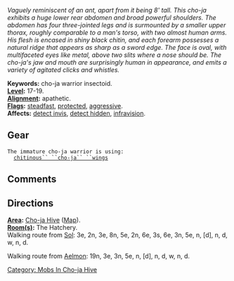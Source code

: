 *Vaguely reminiscent of an ant, apart from it being 8' tall. This cho-ja
exhibits a huge lower rear abdomen and broad powerful shoulders. The
abdomen has four three-jointed legs and is surmounted by a smaller upper
thorax, roughly comparable to a man's torso, with two almost human arms.
His flesh is encased in shiny black chitin, and each forearm possesses a
natural ridge that appears as sharp as a sword edge. The face is oval,
with multifaceted eyes like metal, above two slits where a nose should
be. The cho-ja's jaw and mouth are surprisingly human in appearance, and
emits a variety of agitated clicks and whistles.*

**Keywords:** cho-ja warrior insectoid.  
**[Level](Level.md "wikilink"):** 17-19.  
**[Alignment](Alignment.md "wikilink"):** apathetic.  
**[Flags](:Category:_Mob_Types.md "wikilink"):**
[steadfast](Sentinel_Mobs.md "wikilink"),
[protected](Protected_Mobs.md "wikilink"),
[aggressive](Aggressive_Mobs.md "wikilink").  
**Affects:** [detect invis](Detect_Invis.md "wikilink"), [detect
hidden](Detect_Hidden.md "wikilink"),
[infravision](Infravision.md "wikilink").  

## Gear

`The immature cho-ja warrior is using:`  
<worn around neck>`  `[`chitinous`` ``cho-ja`` ``wings`](Chitinous_Cho-ja_Wings.md "wikilink")

## Comments

## Directions

**[Area](:Category:_Areas.md "wikilink"):** [Cho-ja
Hive](:Category:_Cho-ja_Hive.md "wikilink")
([Map](Cho-ja_Hive_Map.md "wikilink")).  
**[Room(s)](:Category:_Rooms.md "wikilink"):** The Hatchery.  
Walking route from [Sol](Sol "wikilink"): 3e, 2n, 3e, 8n, 5e, 2n, 6e,
3s, 6e, 3n, 5e, n, \[d\], n, d, w, n, d.

Walking route from [Aelmon](Aelmon "wikilink"): 19n, 3e, 3n, 5e, n,
\[d\], n, d, w, n, d.

[Category: Mobs In Cho-ja
Hive](Category:_Mobs_In_Cho-ja_Hive "wikilink")
